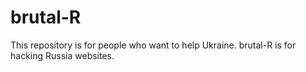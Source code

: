 # brutal-R
This repository is for people who want to
help Ukraine.
brutal-R is for hacking Russia websites.

